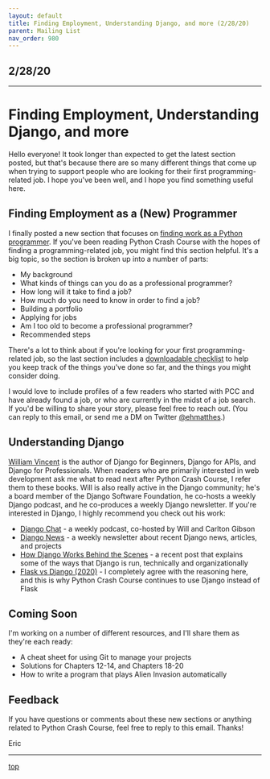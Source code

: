```yaml
---
layout: default
title: Finding Employment, Understanding Django, and more (2/28/20)
parent: Mailing List
nav_order: 980
---
```


## 2/28/20

---

# Finding Employment, Understanding Django, and more

Hello everyone! It took longer than expected to get the latest section posted, but that's because there are so many different things that come up when trying to support people who are looking for their first programming-related job. I hope you've been well, and I hope you find something useful here.

## Finding Employment as a (New) Programmer

I finally posted a new section that focuses on [finding work as a Python programmer](../../finding_employment/). If you've been reading Python Crash Course with the hopes of finding a programming-related job, you might find this section helpful. It's a big topic, so the section is broken up into a number of parts:

- My background
- What kinds of things can you do as a professional programmer?
- How long will it take to find a job?
- How much do you need to know in order to find a job?
- Building a portfolio
- Applying for jobs
- Am I too old to become a professional programmer?
- Recommended steps

There's a lot to think about if you're looking for your first programming-related job, so the last section includes a [downloadable checklist](https://github.com/mavjav-edu/pcc_2e/releases/download/1.1/checklist_finding_employment_pcc.pdf) to help you keep track of the things you've done so far, and the things you might consider doing.

I would love to include profiles of a few readers who started with PCC and have already found a job, or who are currently in the midst of a job search. If you'd be willing to share your story, please feel free to reach out. (You can reply to this email, or send me a DM on Twitter [@ehmatthes](https://twitter.com/ehmatthes).)

## Understanding Django

[William Vincent](https://wsvincent.com/about/) is the author of Django for Beginners, Django for APIs, and Django for Professionals. When readers who are primarily interested in web development ask me what to read next after Python Crash Course, I refer them to these books. Will is also really active in the Django community; he's a board member of the Django Software Foundation, he co-hosts a weekly Django podcast, and he co-produces a weekly Django newsletter. If you're interested in Django, I highly recommend you check out his work:

- [Django Chat](https://djangochat.com/) - a weekly podcast, co-hosted by Will and Carlton Gibson
- [Django News](https://django-news.com/) - a weekly newsletter about recent Django news, articles, and projects
- [How Django Works Behind the Scenes](https://wsvincent.com/how-django-works-behind-the-scenes/) - a recent post that explains some of the ways that Django is run, technically and organizationally
- [Flask vs Django (2020)](https://learndjango.com/tutorials/flask-vs-django) - I completely agree with the reasoning here, and this is why Python Crash Course continues to use Django instead of Flask

## Coming Soon

I'm working on a number of different resources, and I'll share them as they're each ready:

- A cheat sheet for using Git to manage your projects
- Solutions for Chapters 12-14, and Chapters 18-20
- How to write a program that plays Alien Invasion automatically

## Feedback

If you have questions or comments about these new sections or anything related to Python Crash Course, feel free to reply to this email. Thanks!

Eric

---

[top](#top)
